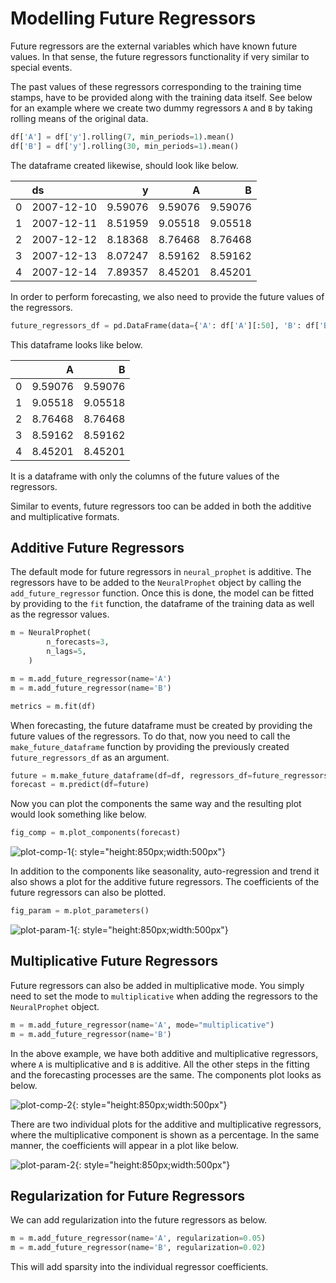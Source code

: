 # Modelling Future Regressors

Future regressors are the external variables which have known future values. In that sense, the
future regressors functionality if very similar to special events.

The past values of these regressors corresponding to the training time stamps, have to be provided along
with the training data itself. See below for an example where we create two dummy regressors `A` and `B` by 
taking rolling means of the original data.

```python
df['A'] = df['y'].rolling(7, min_periods=1).mean()
df['B'] = df['y'].rolling(30, min_periods=1).mean()

```
The dataframe created likewise, should look like below.

|      | ds         |        y |        A |        B |
|-----:|:-----------|---------:|---------:|---------:|
|    0 | 2007-12-10 |  9.59076 |  9.59076 |  9.59076 |
|    1 | 2007-12-11 |  8.51959 |  9.05518 |  9.05518 |
|    2 | 2007-12-12 |  8.18368 |  8.76468 |  8.76468 |
|    3 | 2007-12-13 |  8.07247 |  8.59162 |  8.59162 |
|    4 | 2007-12-14 |  7.89357 |  8.45201 |  8.45201 |


In order to perform forecasting, we also need to provide the future values of the regressors. 

```python
future_regressors_df = pd.DataFrame(data={'A': df['A'][:50], 'B': df['B'][:50]})
```

This dataframe looks like below.

|    |       A |       B |
|---:|--------:|--------:|
|  0 | 9.59076 | 9.59076 |
|  1 | 9.05518 | 9.05518 |
|  2 | 8.76468 | 8.76468 |
|  3 | 8.59162 | 8.59162 |
|  4 | 8.45201 | 8.45201 |

It is a dataframe with only the columns of the future values of the regressors.

Similar to events, future regressors too can be added in both the additive and multiplicative formats.

## Additive Future Regressors
The default mode for future regressors in `neural_prophet` is additive. The regressors have to be added to
the `NeuralProphet` object by calling the `add_future_regressor` function. Once this is done, the model can be
fitted by providing to the `fit` function, the dataframe of the training data as well as the regressor values.

```python
m = NeuralProphet(
        n_forecasts=3,
        n_lags=5,
    )

m = m.add_future_regressor(name='A')
m = m.add_future_regressor(name='B')

metrics = m.fit(df)
```

When forecasting, the future dataframe must be created by providing the future values
of the regressors. To do that, now you need to call the `make_future_dataframe` function
by providing the previously created `future_regressors_df` as an argument.

```python
future = m.make_future_dataframe(df=df, regressors_df=future_regressors_df, future_periods=3)
forecast = m.predict(df=future)
```
Now you can plot the components the same way and the resulting plot would look something
like below.

```python
fig_comp = m.plot_components(forecast)
```

![plot-comp-1](./images/plot_comp_future_reg_1.png){: style="height:850px;width:500px"}

In addition to the components like seasonality, auto-regression and trend it also shows
a plot for the additive future regressors. The coefficients of the future regressors can also be plotted.

```python
fig_param = m.plot_parameters()
```
![plot-param-1](./images/plot_param_future_reg_1.png){: style="height:850px;width:500px"}

## Multiplicative Future Regressors

Future regressors can also be added in multiplicative mode. You simply need to set 
the mode to `multiplicative` when adding the regressors to the `NeuralProphet` object.

```python
m = m.add_future_regressor(name='A', mode="multiplicative")
m = m.add_future_regressor(name='B')
```

In the above example, we have both additive and multiplicative regressors, where `A`
is multiplicative and `B` is additive. All the other steps in the fitting and the forecasting
processes are the same. The components plot looks as below.

![plot-comp-2](./images/plot_comp_future_reg_2.png){: style="height:850px;width:500px"}

There are two individual plots for the additive and multiplicative regressors, where 
the multiplicative component is shown as a percentage. In the same manner, the
coefficients will appear in a plot like below.

![plot-param-2](./images/plot_param_future_reg_2.png){: style="height:850px;width:500px"}

## Regularization for Future Regressors

We can add regularization into the future regressors as below. 

```python
m = m.add_future_regressor(name='A', regularization=0.05)
m = m.add_future_regressor(name='B', regularization=0.02)
```

This will add sparsity into the individual regressor coefficients.